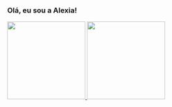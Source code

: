 ### Olá, eu sou a Alexia!

<div>
  <a href="https://github.com/alexiagabrielly">
  <img height="180em" src="https://github-readme-stats.vercel.app/api?username=alexiagabrielly&show_icons=true&theme=tokyonight&include_all_commits=true&count_private=true"/>
  <img height="180em" src="https://github-readme-stats.vercel.app/api/top-langs/?username=alexiagabrielly&layout=compact&langs_count=7&theme=tokyonight"/>
</div>

<!--
**alexiagabrielly/alexiagabrielly** is a ✨ _special_ ✨ repository because its `README.md` (this file) appears on your GitHub profile.

Here are some ideas to get you started:

- 🔭 I’m currently working on ...
- 🌱 I’m currently learning ...
- 👯 I’m looking to collaborate on ...
- 🤔 I’m looking for help with ...
- 💬 Ask me about ...
- 📫 How to reach me: ...
- 😄 Pronouns: ...
- ⚡ Fun fact: ...
-->
